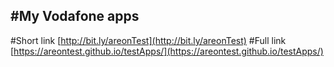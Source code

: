 #My Vodafone apps
---
#Short link [http://bit.ly/areonTest](http://bit.ly/areonTest)
#Full link [https://areontest.github.io/testApps/](https://areontest.github.io/testApps/)